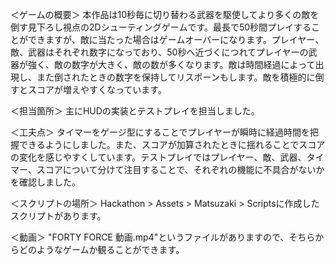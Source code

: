 ＜ゲームの概要＞
本作品は10秒毎に切り替わる武器を駆使してより多くの敵を倒す見下ろし視点の2Dシューティングゲームです。最長で50秒間プレイすることができますが、敵に当たった場合はゲームオーバーになります。プレイヤー、敵、武器はそれぞれ数字になっており、50秒へ近づくにつれてプレイヤーの武器が強く、敵の数字が大きく、敵の数が多くなります。敵は時間経過によって出現し、また倒されたときの数字を保持してリスポーンもします。敵を積極的に倒すとスコアが増えやすくなっています。

＜担当箇所＞
主にHUDの実装とテストプレイを担当しました。

＜工夫点＞
タイマーをゲージ型にすることでプレイヤーが瞬時に経過時間を把握できるようにしました。また、スコアが加算されたときに揺れることでスコアの変化を感じやすくしています。テストプレイではプレイヤー、敵、武器、タイマー、スコアについて分けて注目することで、それぞれの機能に不具合がないかを確認しました。

＜スクリプトの場所＞
Hackathon > Assets > Matsuzaki > Scriptsに作成したスクリプトがあります。

＜動画＞
"FORTY FORCE 動画.mp4"というファイルがありますので、そちらからどのようなゲームか観ることができます。
